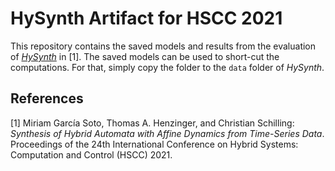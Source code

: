 # HySynth Artifact for HSCC 2021

This repository contains the saved models and results from the evaluation of [*HySynth*](https://github.com/HySynth/HySynth) in [1].
The saved models can be used to short-cut the computations.
For that, simply copy the folder to the `data` folder of *HySynth*.


## References

[1] Miriam García Soto, Thomas A. Henzinger, and Christian Schilling:
*Synthesis of Hybrid Automata with Affine Dynamics from Time-Series Data*.
Proceedings of the 24th International Conference on Hybrid Systems: Computation and Control (HSCC) 2021.
